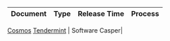 Document|Type | Release Time | Process 
:-|:-|:-|:-
[Cosmos](https://cosmos.network/resources/whitepaper)
[Tendermint](https://tendermint.readthedocs.io/en/master/introduction.html#what-is-tendermint) | Software
Casper|
